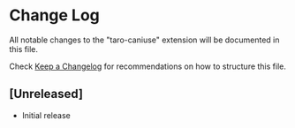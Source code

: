 # Change Log

All notable changes to the "taro-caniuse" extension will be documented in this file.

Check [Keep a Changelog](http://keepachangelog.com/) for recommendations on how to structure this file.

## [Unreleased]

- Initial release